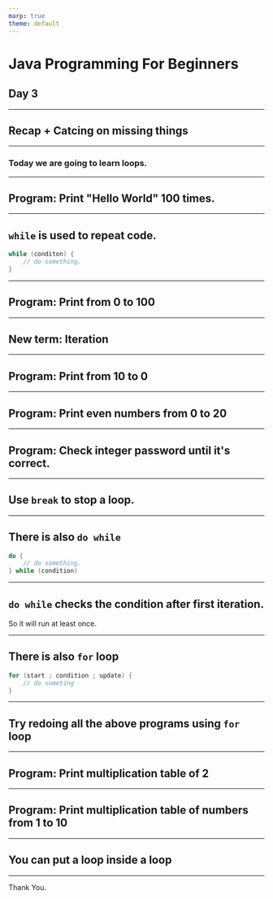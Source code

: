 ```yaml
---
marp: true
theme: default
---
```


# Java Programming For Beginners
## Day 3

--- 

## Recap + Catcing on missing things

---

### Today we are going to learn loops.

---

## Program: Print "Hello World" 100 times.

---

## `while` is used to repeat code.
```java
while (conditon) {
    // do something.
}
```

---

## Program: Print from 0 to 100

---

## New term: Iteration

---

## Program: Print from 10 to 0

---

## Program: Print even numbers from 0 to 20

---

## Program: Check integer password until it's correct.

---

## Use `break` to stop a loop.

---

## There is also `do while`
```java
do {
    // do something.
} while (condition)
```

---

## `do while` checks the condition after first iteration.
So it will run at least once.

---

## There is also `for` loop
```java
for (start ; condition ; update) {
    // do someting
}
```

---

## Try redoing all the above programs using `for` loop

---

## Program: Print multiplication table of 2

---

## Program: Print multiplication table of numbers from 1 to 10

---

## You can put a loop inside a loop

---

Thank You.